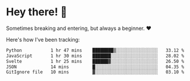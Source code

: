 # Hey there! 👋
Sometimes breaking and entering, but always a beginner. ❤️

Here's how I've been tracking:
<!--START_SECTION:waka-->

```txt
Python           1 hr 47 mins    ████████▒░░░░░░░░░░░░░░░░   33.12 %
JavaScript       1 hr 30 mins    ███████░░░░░░░░░░░░░░░░░░   28.02 %
Svelte           1 hr 25 mins    ██████▓░░░░░░░░░░░░░░░░░░   26.50 %
JSON             14 mins         █░░░░░░░░░░░░░░░░░░░░░░░░   04.35 %
GitIgnore file   10 mins         ▓░░░░░░░░░░░░░░░░░░░░░░░░   03.10 %
```

<!--END_SECTION:waka-->
